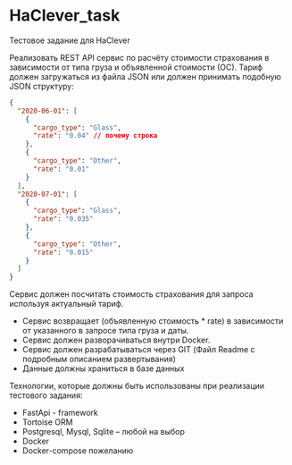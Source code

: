 # HaClever_task
Тестовое задание для HaClever

Реализовать REST API сервис по расчёту стоимости страхования в зависимости от типа груза и объявленной стоимости (ОС).
Тариф должен загружаться из файла JSON или должен принимать подобную JSON структуру:

``` json
{
  "2020-06-01": [
    {
      "cargo_type": "Glass",
      "rate": "0.04" // почему строка
    },
    {
      "cargo_type": "Other",
      "rate": "0.01"
    }
  ],
  "2020-07-01": [
    {
      "cargo_type": "Glass",
      "rate": "0.035"
    },
    {
      "cargo_type": "Other",
      "rate": "0.015"
    }
  ]
}
```

Сервис должен посчитать стоимость страхования для запроса используя актуальный тариф.

* Сервис возвращает (объявленную стоимость * rate) в зависимости от указанного в запросе типа груза и даты.
* Сервис должен разворачиваться внутри Docker.
* Сервис должен разрабатываться через GIT (Файл Readme с подробным описанием развертывания)
* Данные должны храниться в базе данных

Технологии, которые должны быть использованы при реализации тестового задания:

* FastApi - framework
* Tortoise ORM
* Postgresql, Mysql, Sqlite – любой на выбор
* Docker
* Docker-compose пожеланию

